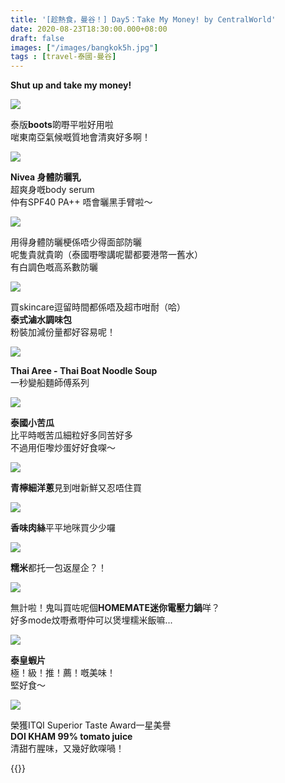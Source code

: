 ```yaml
---
title: '[趁熱食，曼谷！] Day5：Take My Money! by CentralWorld'
date: 2020-08-23T18:30:00.000+08:00
draft: false
images: ["/images/bangkok5h.jpg"]
tags : [travel-泰國-曼谷]
---
```


**Shut up and take my money!**  

![](/images/bangkok5h.jpg)

泰版**boots**啲嘢平啦好用啦  
啱東南亞氣候嘅質地會清爽好多啊！

![](/images/bangkok5h1.jpg)

**Nivea 身體防曬乳**  
超爽身嘅body serum  
仲有SPF40 PA++ 唔會曬黑手臂啦～

![](/images/bangkok5h2.jpg)

用得身體防曬梗係唔少得面部防曬  
呢隻貴就貴啲（泰國嘢嚟講呢罌都要港幣一舊水）  
有白調色嘅高系數防曬  

![](/images/bangkok5h3.jpg)

買skincare逗留時間都係唔及超市咁耐（哈）  
**泰式滷水調味包**  
粉裝加減份量都好容易呢！

![](/images/bangkok5h4.jpg)

**Thai Aree - Thai Boat Noodle Soup**  
一秒變船麵師傅系列  

![](/images/bangkok5h5.jpg)

**泰國小苦瓜**  
比平時嘅苦瓜細粒好多同苦好多  
不過用佢嚟炒蛋好好食㗎～

![](/images/bangkok5h6.jpg)

**青檸細洋蔥**見到咁新鮮又忍唔住買  

![](/images/bangkok5h7.jpg)

**香味肉絲**平平地咪買少少囉

![](/images/bangkok5h8.jpg)

**糯米**都托一包返屋企？！

![](/images/bangkok5h9.jpg)

無計啦！鬼叫買咗呢個**HOMEMATE迷你電壓力鍋**咩？  
好多mode炆嘢煮嘢仲可以煲埋糯米飯嘛...  

![](/images/bangkok5h10.jpg)

**泰皇蝦片**  
極！級！推！薦！嘅美味！  
堅好食～

![](/images/bangkok5h11.jpg)

榮獲ITQI Superior Taste Award一星美譽    
**DOI KHAM 99% tomato juice**  
清甜冇腥味，又幾好飲㗎喎！  
  
  
{{<bangkok>}}
